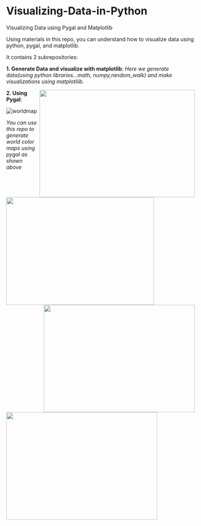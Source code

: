 # Visualizing-Data-in-Python
Visualizing Data using Pygal and Matplotlib

Using materials in this repo, you can understand how to visualize data using python, pygal, and matplotlib.

It contains 2 subrepositories:

**1. Generate Data and visualize with matplotlib**: 
*Here we generate data(using python libraries...math, numpy,random_walk) and make visualizations  using matplotliib.*


<img align="right" width="415" height="287" src="https://user-images.githubusercontent.com/36197370/50686974-76ef3500-105a-11e9-82eb-af9ff049eb08.png"><img align="left" width="395" height="288" src="https://user-images.githubusercontent.com/36197370/50687939-1a8e1480-105e-11e9-88ad-9326aa70fd18.png">


<img align="right" width="404" height="287"  src="https://user-images.githubusercontent.com/36197370/50687952-2da0e480-105e-11e9-8277-128cc22641be.png"><img align="left" width="404" height="287" src="https://user-images.githubusercontent.com/36197370/50687947-2548a980-105e-11e9-93c8-0a2604908328.PNG">






**2. Using Pygal**:

![worldmap](https://user-images.githubusercontent.com/36197370/50687961-372a4c80-105e-11e9-8bf9-78b161d25d2e.PNG)

*You can use this repo to generate world color maps using pygal as shown above*
